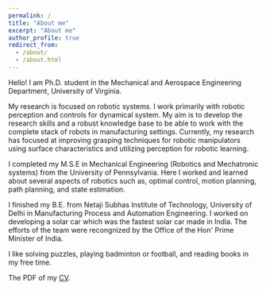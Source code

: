 ```yaml
---
permalink: /
title: "About me"
excerpt: "About me"
author_profile: true
redirect_from: 
  - /about/
  - /about.html
---
```

Hello!
I am Ph.D. student in the Mechanical and Aerospace Engineering Department, University of Virginia.

My research is focused on robotic systems. I work primarily with robotic perception and controls for dynamical system. My aim is to develop the research skills and a robust knowledge base to be able to work with the complete stack of robots in manufacturing settings. Currently, my research has focused at improving grasping techniques for robotic manipulators using surface characteristics and utilizing perception for robotic learning.

I completed my M.S.E in Mechanical Engineering (Robotics and Mechatronic systems) from the University of Pennsylvania. Here I worked and learned about several aspects of robotics such as, optimal control, motion planning, path planning, and state estimation. 

I finished my B.E. from Netaji Subhas Institute of Technology, University of Delhi in Manufacturing Process and Automation Engineering. I worked on developing a solar car which was the fastest solar car made in India. The efforts of the team were recongnized by the Office of the Hon' Prime Minister of India. 

I like solving puzzles, playing badminton or football, and reading books in my free time.

The PDF of my [CV](https://drive.google.com/file/d/11CQVBYWAAf_T2bvPbX1DYQV94vMeT-10/view?usp=sharing).
